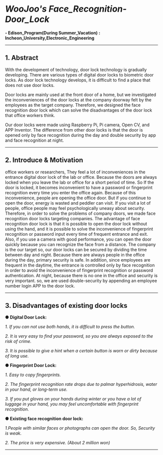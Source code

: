 # *WooJoo's* *Face_Recognition-Door_Lock*

**- Edison_Program(During Summer_Vacation)** **:** **Incheon_University,Electronic_Engineering**

----------------------------------------------------------------------------------------------------------------------------------------

## 1. Abstract

With the development of technology, door lock technology is gradually developing. There are various types of digital door locks to biometric door locks. As door lock technology develops, it is difficult to find a place that does not use door locks. 

Door locks are mainly used at the front door of a home, but we investigated the inconveniences of the door locks at the company doorway felt by the employees as the target company. Therefore, we designed the face recognition door lock which can solve the disadvantages of the door lock that office workers think. 

Our door locks were made using Raspberry Pi, Pi camera, Open CV, and APP Inventor. The difference from other door locks is that the door is opened only by face recognition during the day and double security by app and face recognition at night.

----------------------------------------------------------------------------------------------------------------------------------------

## 2. Introduce & Motivation
 
 office workers or researchers, They feel a lot of inconveniences in the entrance digital door lock of the lab or office. Because the doors are always locked when you leave the lab or office for a short period of time. So If the door is locked, it becomes inconvenient to have a password or fingerprint recognition every time you enter the office again. Because of this inconvenience, people are opening the office door. But if you continue to open the door, energy is wasted and peddler can visit. If you visit a lot of people, office people may feel psychologically uneasy about security. Therefore, in order to solve the problems of company doors, we made face recognition door locks targeting companies. The advantage of face recognition door lock is that it is possible to open the door lock without using the hand, and it is possible to solve the inconvenience of fingerprint recognition or password input every time of frequent entrance and exit. 
Also, if you use a camera with good performance, you can open the door quickly because you can recognize the face from a distance. The company is the our target so, our door locks can be secured by dividing the time between day and night. Because there are always people in the office during the day, primary security is safe. In addition, since employees are frequent in the daytime, the entrance is controlled only by face recognition in order to avoid the inconvenience of fingerprint recognition or password authentication. At night, because there is no one in the office and security is very important.
so, we are used double-security by appending an employee number login APP to the door lock.

---------------------------------------------------------------------------------------------------------------------------------------


## 3. Disadvantages of existing door locks




**● Digital Door Lock:**


*1. If you can not use both hands, it is difficult to press the button.*

*2. It is very easy to find your password, so you are always exposed to the risk of crime.*

*3. It is possible to give a hint when a certain button is worn or dirty because of long use.*




**● Fingerprint Door Lock:**


*1. Easy to copy fingerprints.*

*2. The fingerprint recognition rate drops due to palmar hyperhidrosis, water in your hand, or long-term use.*

*3. If you put gloves on your hands during winter or you have a lot of luggage in your hand, you may feel uncomfortable with fingerprint recognition.*





**● Existing face recognition door lock:**


*1.People with similar faces or photographs can open the door. So, Security is weak.*

*2. The price is very expensive. (About 2 million won)*

--------------------------------------------------------------------------------------------------------------------------------------
